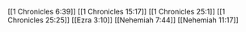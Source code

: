 [[1 Chronicles 6:39]]
[[1 Chronicles 15:17]]
[[1 Chronicles 25:1]]
[[1 Chronicles 25:25]]
[[Ezra 3:10]]
[[Nehemiah 7:44]]
[[Nehemiah 11:17]]
